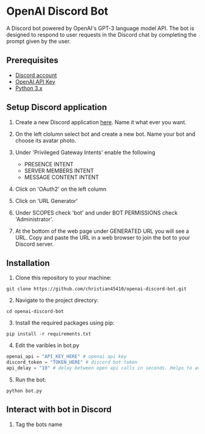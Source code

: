 # OpenAI Discord Bot

A Discord bot powered by OpenAI's GPT-3 language model API. The bot is designed to respond to user requests in the Discord chat by completing the prompt given by the user.

## Prerequisites
- [Discord account](https://discord.com/register)
- [OpenAI API Key](https://beta.openai.com/signup/)
- [Python 3.x](https://www.python.org/downloads/)

## Setup Discord application

1. Create a new Discord application [here](https://discord.com/developers/applications). Name it what ever you want.

2. On the left clolumn select bot and create a new bot. Name your bot and choose its avatar photo.

3. Under 'Privileged Gateway Intents' enable the following
    - PRESENCE INTENT
    - SERVER MEMBERS INTENT
    - MESSAGE CONTENT INTENT
 
 4. Click on 'OAuth2' on the left column
 
 5. Click on 'URL Generator'
 
 6. Under SCOPES check 'bot' and under BOT PERMISSIONS check 'Administrator'.
 
 7. At the bottom of the web page under GENERATED URL you will see a URL. Copy and paste the URL in a web browser to join the bot to your Discord server.


## Installation

1. Clone this repository to your machine:
```
git clone https://github.com/christian45410/openai-discord-bot.git
```

2. Navigate to the project directory:
```
cd openai-discord-bot
```

3. Install the required packages using pip:
```
pip install -r requirements.txt
```
4. Edit the varibles in bot.py

```python
openai_api = "API_KEY_HERE" # openai api key
discord_token = "TOKEN_HERE" # discord bot token
api_delay = "10" # delay between open api calls in seconds. Helps to avoid users spamming api requests.
```

5. Run the bot:
```
python bot.py
```

## Interact with bot in Discord

1. Tag the bots name
